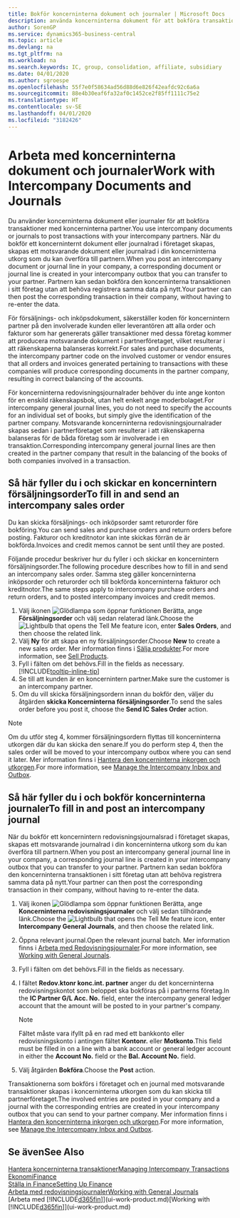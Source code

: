 ```yaml
---
title: Bokför koncerninterna dokument och journaler | Microsoft Docs
description: använda koncerninterna dokument för att bokföra transaktioner med partnerföretag.
author: SorenGP
ms.service: dynamics365-business-central
ms.topic: article
ms.devlang: na
ms.tgt_pltfrm: na
ms.workload: na
ms.search.keywords: IC, group, consolidation, affiliate, subsidiary
ms.date: 04/01/2020
ms.author: sgroespe
ms.openlocfilehash: 55f7e0f58634ad56d88d6e826f42eafdc92c6a6a
ms.sourcegitcommit: 88e4b30eaf6fa32af0c1452ce2f85ff1111c75e2
ms.translationtype: HT
ms.contentlocale: sv-SE
ms.lasthandoff: 04/01/2020
ms.locfileid: "3182426"
---
```

# <a name="work-with-intercompany-documents-and-journals"></a><span data-ttu-id="6c898-103">Arbeta med koncerninterna dokument och journaler</span><span class="sxs-lookup"><span data-stu-id="6c898-103">Work with Intercompany Documents and Journals</span></span>
<span data-ttu-id="6c898-104">Du använder koncerninterna dokument eller journaler för att bokföra transaktioner med koncerninterna partner.</span><span class="sxs-lookup"><span data-stu-id="6c898-104">You use intercompany documents or journals to post transactions with your intercompany partners.</span></span> <span data-ttu-id="6c898-105">När du bokför ett koncerninternt dokument eller journalrad i företaget skapas, skapas ett motsvarande dokument eller journalrad i din koncerninterna utkorg som du kan överföra till partnern.</span><span class="sxs-lookup"><span data-stu-id="6c898-105">When you post an intercompany document or journal line in your company, a corresponding document or journal line is created in your intercompany outbox that you can transfer to your partner.</span></span> <span data-ttu-id="6c898-106">Partnern kan sedan bokföra den koncerninterna transaktionen i sitt företag utan att behöva registrera samma data på nytt.</span><span class="sxs-lookup"><span data-stu-id="6c898-106">Your partner can then post the corresponding transaction in their company, without having to re-enter the data.</span></span>

<span data-ttu-id="6c898-107">För försäljnings- och inköpsdokument, säkerställer koden för koncernintern partner på den involverade kunden eller leverantören att alla order och fakturor som har genererats gäller transaktioner med dessa företag kommer att producera motsvarande dokument i partnerföretaget, vilket resulterar i att räkenskaperna balanseras korrekt.</span><span class="sxs-lookup"><span data-stu-id="6c898-107">For sales and purchase documents, the intercompany partner code on the involved customer or vendor ensures that all orders and invoices generated pertaining to transactions with these companies will produce corresponding documents in the partner company, resulting in correct balancing of the accounts.</span></span>

<span data-ttu-id="6c898-108">För koncerninterna redovisningsjournalrader behöver du inte ange konton för en enskild räkenskapsbok, utan helt enkelt ange moderbolaget.</span><span class="sxs-lookup"><span data-stu-id="6c898-108">For intercompany general journal lines, you do not need to specify the accounts for an individual set of books, but simply give the identification of the partner company.</span></span> <span data-ttu-id="6c898-109">Motsvarande koncerninterna redovisningsjournalrader skapas sedan i partnerföretaget som resulterar i att räkenskaperna balanseras för de båda företag som är involverade i en transaktion.</span><span class="sxs-lookup"><span data-stu-id="6c898-109">Corresponding intercompany general journal lines are then created in the partner company that result in the balancing of the books of both companies involved in a transaction.</span></span>

## <a name="to-fill-in-and-send-an-intercompany-sales-order"></a><span data-ttu-id="6c898-110">Så här fyller du i och skickar en koncernintern försäljningsorder</span><span class="sxs-lookup"><span data-stu-id="6c898-110">To fill in and send an intercompany sales order</span></span>
<span data-ttu-id="6c898-111">Du kan skicka försäljnings- och inköpsorder samt returorder före bokföring.</span><span class="sxs-lookup"><span data-stu-id="6c898-111">You can send sales and purchase orders and return orders before posting.</span></span> <span data-ttu-id="6c898-112">Fakturor och kreditnotor kan inte skickas förrän de är bokförda.</span><span class="sxs-lookup"><span data-stu-id="6c898-112">Invoices and credit memos cannot be sent until they are posted.</span></span>

<span data-ttu-id="6c898-113">Följande procedur beskriver hur du fyller i och skickar en koncernintern försäljningsorder.</span><span class="sxs-lookup"><span data-stu-id="6c898-113">The following procedure describes how to fill in and send an intercompany sales order.</span></span> <span data-ttu-id="6c898-114">Samma steg gäller koncerninterna inköpsorder och returorder och till bokförda koncerninterna fakturor och kreditnotor.</span><span class="sxs-lookup"><span data-stu-id="6c898-114">The same steps apply to intercompany purchase orders and return orders, and to posted intercompany invoices and credit memos.</span></span>  

1. <span data-ttu-id="6c898-115">Välj ikonen ![Glödlampa som öppnar funktionen Berätta](media/ui-search/search_small.png "Berätta vad du vill göra"), ange **Försäljningsorder** och välj sedan relaterad länk.</span><span class="sxs-lookup"><span data-stu-id="6c898-115">Choose the ![Lightbulb that opens the Tell Me feature](media/ui-search/search_small.png "Tell me what you want to do") icon, enter **Sales Orders**, and then choose the related link.</span></span>  
2. <span data-ttu-id="6c898-116">Välj **Ny** för att skapa en ny försäljningsorder.</span><span class="sxs-lookup"><span data-stu-id="6c898-116">Choose **New** to create a new sales order.</span></span> <span data-ttu-id="6c898-117">Mer information finns i [Sälja produkter](sales-how-sell-products.md).</span><span class="sxs-lookup"><span data-stu-id="6c898-117">For more information, see [Sell Products](sales-how-sell-products.md).</span></span>  
3. <span data-ttu-id="6c898-118">Fyll i fälten om det behövs.</span><span class="sxs-lookup"><span data-stu-id="6c898-118">Fill in the fields as necessary.</span></span> [!INCLUDE[tooltip-inline-tip](includes/tooltip-inline-tip_md.md)]
4. <span data-ttu-id="6c898-119">Se till att kunden är en koncernintern partner.</span><span class="sxs-lookup"><span data-stu-id="6c898-119">Make sure the customer is an intercompany partner.</span></span>
5. <span data-ttu-id="6c898-120">Om du vill skicka försäljningsordern innan du bokför den, väljer du åtgärden **skicka Koncerninterna försäljningsorder**.</span><span class="sxs-lookup"><span data-stu-id="6c898-120">To send the sales order before you post it, choose the **Send IC Sales Order** action.</span></span>

> [!NOTE]
> <span data-ttu-id="6c898-121">Om du utför steg 4, kommer försäljningsordern flyttas till koncerninterna utkorgen där du kan skicka den senare.</span><span class="sxs-lookup"><span data-stu-id="6c898-121">If you do perform step 4, then the sales order will be moved to your intercompany outbox where you can send it later.</span></span> <span data-ttu-id="6c898-122">Mer information finns i [Hantera den koncerninterna inkorgen och utkorgen](intercompany-how-manage-intercompany-inbox.md).</span><span class="sxs-lookup"><span data-stu-id="6c898-122">For more information, see [Manage the Intercompany Inbox and Outbox](intercompany-how-manage-intercompany-inbox.md).</span></span>

## <a name="to-fill-in-and-post-an-intercompany-journal"></a><span data-ttu-id="6c898-123">Så här fyller du i och bokför koncerninterna journaler</span><span class="sxs-lookup"><span data-stu-id="6c898-123">To fill in and post an intercompany journal</span></span>
<span data-ttu-id="6c898-124">När du bokför ett koncernintern redovisningsjournalsrad i företaget skapas, skapas ett motsvarande journalrad i din koncerninterna utkorg som du kan överföra till partnern.</span><span class="sxs-lookup"><span data-stu-id="6c898-124">When you post an intercompany general journal line in your company, a corresponding journal line is created in your intercompany outbox that you can transfer to your partner.</span></span> <span data-ttu-id="6c898-125">Partnern kan sedan bokföra den koncerninterna transaktionen i sitt företag utan att behöva registrera samma data på nytt.</span><span class="sxs-lookup"><span data-stu-id="6c898-125">Your partner can then post the corresponding transaction in their company, without having to re-enter the data.</span></span>

1. <span data-ttu-id="6c898-126">Välj ikonen ![Glödlampa som öppnar funktionen Berätta](media/ui-search/search_small.png "Berätta vad du vill göra"), ange **Koncerninterna redovisningsjournaler** och välj sedan tillhörande länk.</span><span class="sxs-lookup"><span data-stu-id="6c898-126">Choose the ![Lightbulb that opens the Tell Me feature](media/ui-search/search_small.png "Tell me what you want to do") icon, enter **Intercompany General Journals**, and then choose the related link.</span></span>  
2. <span data-ttu-id="6c898-127">Öppna relevant journal.</span><span class="sxs-lookup"><span data-stu-id="6c898-127">Open the relevant journal batch.</span></span> <span data-ttu-id="6c898-128">Mer information finns i [Arbeta med Redovisningsjournaler](ui-work-general-journals.md).</span><span class="sxs-lookup"><span data-stu-id="6c898-128">For more information, see [Working with General Journals](ui-work-general-journals.md).</span></span>
3. <span data-ttu-id="6c898-129">Fyll i fälten om det behövs.</span><span class="sxs-lookup"><span data-stu-id="6c898-129">Fill in the fields as necessary.</span></span>
4. <span data-ttu-id="6c898-130">I fältet **Redov.ktonr konc.int. partner** anger du det koncerninterna redovisningskontot som beloppet ska bokföras på i partnerns företag.</span><span class="sxs-lookup"><span data-stu-id="6c898-130">In the **IC Partner G/L Acc. No.** field, enter the intercompany general ledger account that the amount will be posted to in your partner's company.</span></span>

    > [!NOTE]
    > <span data-ttu-id="6c898-131">Fältet måste vara ifyllt på en rad med ett bankkonto eller redovisningskonto i antingen fältet **Kontonr.** eller **Motkonto**.</span><span class="sxs-lookup"><span data-stu-id="6c898-131">This field must be filled in on a line with a bank account or general ledger account in either the **Account No.** field or the **Bal. Account No.** field.</span></span>  
5. <span data-ttu-id="6c898-132">Välj åtgärden **Bokföra**.</span><span class="sxs-lookup"><span data-stu-id="6c898-132">Choose the **Post** action.</span></span>

<span data-ttu-id="6c898-133">Transaktionerna som bokförs i företaget och en journal med motsvarande transaktioner skapas i koncerninterna utkorgen som du kan skicka till partnerföretaget.</span><span class="sxs-lookup"><span data-stu-id="6c898-133">The involved entries are posted in your company and a journal with the corresponding entries are created in your intercompany outbox that you can send to your partner company.</span></span> <span data-ttu-id="6c898-134">Mer information finns i [Hantera den koncerninterna inkorgen och utkorgen](intercompany-how-manage-intercompany-inbox.md).</span><span class="sxs-lookup"><span data-stu-id="6c898-134">For more information, see [Manage the Intercompany Inbox and Outbox](intercompany-how-manage-intercompany-inbox.md).</span></span>

## <a name="see-also"></a><span data-ttu-id="6c898-135">Se även</span><span class="sxs-lookup"><span data-stu-id="6c898-135">See Also</span></span>
[<span data-ttu-id="6c898-136">Hantera koncerninterna transaktioner</span><span class="sxs-lookup"><span data-stu-id="6c898-136">Managing Intercompany Transactions</span></span>](intercompany-manage.md)  
[<span data-ttu-id="6c898-137">Ekonomi</span><span class="sxs-lookup"><span data-stu-id="6c898-137">Finance</span></span>](finance.md)  
[<span data-ttu-id="6c898-138">Ställa in Finance</span><span class="sxs-lookup"><span data-stu-id="6c898-138">Setting Up Finance</span></span>](finance-setup-finance.md)  
[<span data-ttu-id="6c898-139">Arbeta med redovisningsjournaler</span><span class="sxs-lookup"><span data-stu-id="6c898-139">Working with General Journals</span></span>](ui-work-general-journals.md)  
<span data-ttu-id="6c898-140">[Arbeta med [!INCLUDE[d365fin](includes/d365fin_md.md)]](ui-work-product.md)</span><span class="sxs-lookup"><span data-stu-id="6c898-140">[Working with [!INCLUDE[d365fin](includes/d365fin_md.md)]](ui-work-product.md)</span></span>
